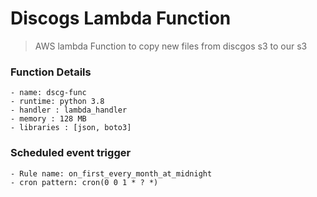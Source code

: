 # Discogs Lambda Function
> AWS lambda Function to copy new files from discgos s3 to our s3

### Function Details
    - name: dscg-func
    - runtime: python 3.8
    - handler : lambda_handler
    - memory : 128 MB
    - libraries : [json, boto3]
    

### Scheduled event trigger
    - Rule name: on_first_every_month_at_midnight
    - cron pattern: cron(0 0 1 * ? *)
    
 
